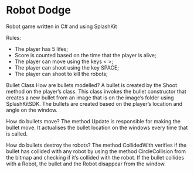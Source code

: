 # Robot Dodge
 Robot game written in C# and using SplashKit

Rules:
- The player has 5 lifes;
- Score is counted based on the time that the player is alive;
- The player can move using the keys < >;
- The player can shoot using the key SPACE;
- The player can shoot to kill the robots;

Bullet Class
How are bullets modelled?
A bullet is created by the Shoot method on the player’s class. This class invokes the bullet constructor that creates a new bullet from an image that is on the image’s folder using SplashKitSDK.
The bullets are created based on the player’s location and angle on the window. 

How do bullets move?
The method Update is responsible for making the bullet move. It actualises the bullet location on the windows every time that is called.

How do bullets destroy the robots?
The method CollidedWith verifies if the bullet has collided with any robot by using the method CircleCollision from the bitmap and checking if it’s collided with the robot.
If the bullet collides with a Robot, the bullet and the Robot disappear from the window.

